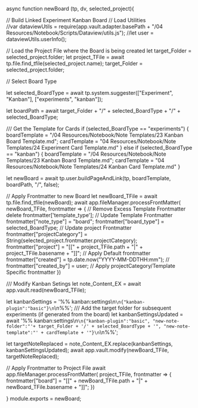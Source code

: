 async function newBoard (tp, dv, selected_project){

// Build Linked Experiment Kanban Board
// Load Utilities		
//var dataviewUtils = require(app.vault.adapter.basePath + "/04 Resources/Notebook/Scripts/Dataview/utils.js");
//let user = dataviewUtils.userInfo();


// Load the Project File where the Board is being created
let target_Folder = selected_project.folder;
let project_TFile = await tp.file.find_tfile(selected_project.name);
target_Folder = selected_project.folder;

// Select Board Type

let selected_BoardType = await tp.system.suggester(["Experiment", "Kanban"], ["experiments", "kanban"]);

let boardPath = await target_Folder + "/" + selected_BoardType + "/" + selected_BoardType;

/// Get the Template for Cards
if (selected_BoardType == "experiments") {
boardTemplate = "/04 Resources/Notebook/Note Templates/23 Kanban Board Template.md";
cardTemplate = "04 Resources/Notebook/Note Templates/24 Experiment Card Template.md"
} else if (selected_BoardType == "kanban") {
boardTemplate = "/04 Resources/Notebook/Note Templates/23 Kanban Board Template.md";
cardTemplate = "04 Resources/Notebook/Note Templates/24 Kanban Card Template.md"
}


let newBoard = await tp.user.buildPageAndLink(tp, boardTemplate, boardPath, "/", false); 

// Apply Frontmatter to new Board
let newBoard_TFile = await tp.file.find_tfile(newBoard);
await app.fileManager.processFrontMatter(
      newBoard_TFile,
      frontmatter => {
		// Remove Excess Template Frontmatter
		delete frontmatter['template_type'];
		// Update Template Frontmatter
		frontmatter["note_type"] = "board";
		frontmatter["board_type"] = selected_BoardType;
		// Update project Frontmatter
		frontmatter["projectCategory"] = String(selected_project.frontmatter.projectCategory);	
		frontmatter["project"] = "[[" + project_TFile.path + "|" + project_TFile.basename + "]]";
            // Apply Default frontmatter
        	frontmatter["created"] = tp.date.now("YYYY-MM-DDTHH:mm");
     	  //	frontmatter["created_by"] = user; 
        // Apply projectCategory/Template Specific frontmatter
      })

/// Modify Kanban Setings
let note_Content_EX = await app.vault.read(newBoard_TFile);

let kanbanSettings = '%% kanban:settings\n```\n{"kanban-plugin":"basic"}\n```\n%%';
/// Add the target folder for subsequent experiments (if generated from the board)
let kanbanSettingsUpdated = await '%% kanban:settings\n```\n{"kanban-plugin":"basic", "new-note-folder":"'+ target_Folder + '/' + selected_BoardType + '", "new-note-template":"' + cardTemplate + '"}\n```\n%%';

let targetNoteReplaced = note_Content_EX.replace(kanbanSettings, kanbanSettingsUpdated);
await app.vault.modify(newBoard_TFile, targetNoteReplaced);

// Apply Frontmatter to Project File
await app.fileManager.processFrontMatter(
      project_TFile,
      frontmatter => {
		frontmatter["board"] = "[[" + newBoard_TFile.path + "|" + newBoard_TFile.basename + "]]";
      })

}
module.exports = newBoard;
